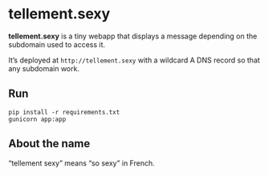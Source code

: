 # tellement.sexy

**tellement.sexy** is a tiny webapp that displays a message depending on the
subdomain used to access it.

It’s deployed at `http://tellement.sexy` with a wildcard A DNS record so that
any subdomain work.

## Run

    pip install -r requirements.txt
    gunicorn app:app

## About the name

“tellement sexy” means “so sexy” in French.
